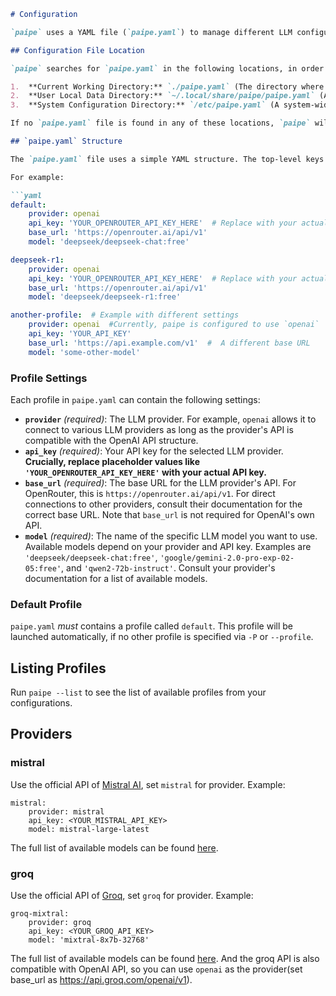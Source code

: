```markdown
# Configuration

`paipe` uses a YAML file (`paipe.yaml`) to manage different LLM configurations, referred to as "profiles". This file allows you to easily switch between different providers, models, and API keys.

## Configuration File Location

`paipe` searches for `paipe.yaml` in the following locations, in order of precedence:

1.  **Current Working Directory:** `./paipe.yaml` (The directory where you run the `paipe` command)
2.  **User Local Data Directory:** `~/.local/share/paipe/paipe.yaml` (A user-specific directory)
3.  **System Configuration Directory:** `/etc/paipe.yaml` (A system-wide directory)

If no `paipe.yaml` file is found in any of these locations, `paipe` will display an error message and exit.

## `paipe.yaml` Structure

The `paipe.yaml` file uses a simple YAML structure. The top-level keys represent profile names, which could be specified by `paipe -P <profile_name>`. One of which is named `default`, can be called without the `-P` parameter. Each profile contains settings for connecting to an LLM.

For example:

```yaml
default:
    provider: openai
    api_key: 'YOUR_OPENROUTER_API_KEY_HERE'  # Replace with your actual API key
    base_url: 'https://openrouter.ai/api/v1'
    model: 'deepseek/deepseek-chat:free'

deepseek-r1:
    provider: openai
    api_key: 'YOUR_OPENROUTER_API_KEY_HERE'  # Replace with your actual API key
    base_url: 'https://openrouter.ai/api/v1'
    model: 'deepseek/deepseek-r1:free'

another-profile:  # Example with different settings
    provider: openai  #Currently, paipe is configured to use `openai`
    api_key: 'YOUR_API_KEY'
    base_url: 'https://api.example.com/v1'  #  A different base URL
    model: 'some-other-model'
```

### Profile Settings

Each profile in `paipe.yaml` can contain the following settings:

-   **`provider`** *(required)*:  The LLM provider. For example, `openai` allows it to connect to various LLM providers as long as the provider's API is compatible with the OpenAI API structure.
-   **`api_key`** *(required)*:  Your API key for the selected LLM provider. **Crucially, replace placeholder values like `'YOUR_OPENROUTER_API_KEY_HERE'` with your actual API key.**
-   **`base_url`** *(required)*:  The base URL for the LLM provider's API. For OpenRouter, this is `https://openrouter.ai/api/v1`. For direct connections to other providers, consult their documentation for the correct base URL. Note that `base_url` is not required for OpenAI's own API.
-   **`model`** *(required)*:  The name of the specific LLM model you want to use. Available models depend on your provider and API key. Examples are `'deepseek/deepseek-chat:free'`, `'google/gemini-2.0-pro-exp-02-05:free'`, and  `'qwen2-72b-instruct'`. Consult your provider's documentation for a list of available models.

### Default Profile
`paipe.yaml` *must* contains a profile called `default`. This profile will be launched automatically, if no other profile is specified via `-P` or `--profile`. 

## Listing Profiles
Run `paipe --list` to see the list of available profiles from your configurations.

## Providers

### mistral
Use the official API of [Mistral AI](https://mistral.ai), set `mistral` for provider. Example:

```
mistral:
    provider: mistral
    api_key: <YOUR_MISTRAL_API_KEY>
    model: mistral-large-latest
```

The full list of available models can be found [here](https://docs.mistral.ai/getting-started/models/models_overview/).

### groq
Use the official API of [Groq](https://groq.com), set `groq` for provider. Example:

```
groq-mixtral:
    provider: groq
    api_key: <YOUR_GROQ_API_KEY>
    model: 'mixtral-8x7b-32768'
```

The full list of available models can be found [here](https://console.groq.com/docs/models). And the groq API is also compatible with OpenAI API, so you can use `openai` as the provider(set base_url as https://api.groq.com/openai/v1).